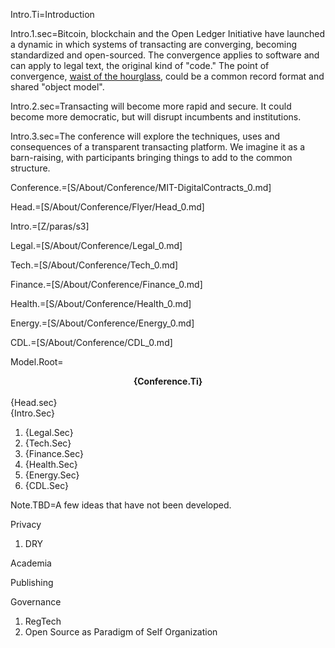 Intro.Ti=Introduction

Intro.1.sec=Bitcoin, blockchain and the Open Ledger Initiative have launched a dynamic in which systems of transacting are converging, becoming standardized and open-sourced.  The convergence applies to software and can apply to legal text, the original kind of "code."  The point of convergence, <a href="index.php?action=doc&file=S/About/Conference/Hourglass_0.md">waist of the hourglass</a>,  could be a common record format and shared "object model".

Intro.2.sec=Transacting will become more rapid and secure.  It could become more democratic, but will disrupt incumbents and institutions.

Intro.3.sec=The conference will explore the techniques, uses and consequences of a transparent transacting platform.  We imagine it as a barn-raising, with participants bringing things to add to the common structure.

Conference.=[S/About/Conference/MIT-DigitalContracts_0.md]

Head.=[S/About/Conference/Flyer/Head_0.md]

Intro.=[Z/paras/s3]

Legal.=[S/About/Conference/Legal_0.md]

Tech.=[S/About/Conference/Tech_0.md]

Finance.=[S/About/Conference/Finance_0.md]

Health.=[S/About/Conference/Health_0.md]

Energy.=[S/About/Conference/Energy_0.md]

CDL.=[S/About/Conference/CDL_0.md]

Model.Root=<center><b>{Conference.Ti}</b></center><br>{Head.sec}<br>{Intro.Sec}<ol><li>{Legal.Sec}<li>{Tech.Sec}<li>{Finance.Sec}<li>{Health.Sec}<li>{Energy.Sec}<li>{CDL.Sec}</ol>


Note.TBD=A few ideas that have not been developed.

Privacy

1. DRY

Academia

Publishing

Governance

1. RegTech
2. Open Source as Paradigm of Self Organization